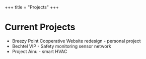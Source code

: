 +++
title = "Projects"
+++

# Current Projects

- Breezy Point Cooperative Website redesign - personal project
- Bechtel VIP - Safety monitoring sensor network
- Project Ainu - smart HVAC

